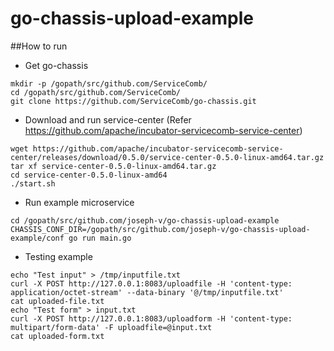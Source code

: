 # go-chassis-upload-example

##How to run

- Get go-chassis 
```
mkdir -p /gopath/src/github.com/ServiceComb/
cd /gopath/src/github.com/ServiceComb/
git clone https://github.com/ServiceComb/go-chassis.git
```

- Download and run service-center (Refer https://github.com/apache/incubator-servicecomb-service-center)
```
wget https://github.com/apache/incubator-servicecomb-service-center/releases/download/0.5.0/service-center-0.5.0-linux-amd64.tar.gz
tar xf service-center-0.5.0-linux-amd64.tar.gz
cd service-center-0.5.0-linux-amd64
./start.sh
```

- Run example microservice
```
cd /gopath/src/github.com/joseph-v/go-chassis-upload-example
CHASSIS_CONF_DIR=/gopath/src/github.com/joseph-v/go-chassis-upload-example/conf go run main.go
```

- Testing example
```
echo "Test input" > /tmp/inputfile.txt
curl -X POST http://127.0.0.1:8083/uploadfile -H 'content-type: application/octet-stream' --data-binary '@/tmp/inputfile.txt'
cat uploaded-file.txt
echo "Test form" > input.txt
curl -X POST http://127.0.0.1:8083/uploadform -H 'content-type: multipart/form-data' -F uploadfile=@input.txt
cat uploaded-form.txt
```
